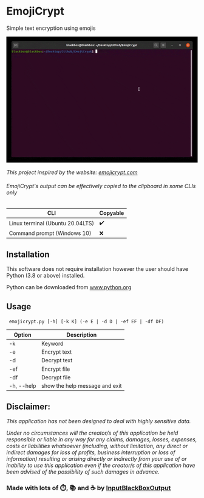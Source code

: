 # EmojiCrypt
Simple text encryption using emojis

![GIF](https://github.com/InputBlackBoxOutput/EmojiCrypt/blob/master/EmojiCrypt.gif)

*This project inspired by the website: [emojicrypt.com](https://emojicrypt.com/)*

###### EmojiCrypt's output can be effectively copied to the clipboard in some CLIs only

|CLI|Copyable|
|--|--|
|Linux terminal (Ubuntu 20.04LTS)| ✔️|
|Command prompt (Windows 10)| ❌|

## Installation
This software does not require installation however the user should have Python (3.8 or above) installed.

Python can be downloaded from www.python.org

## Usage
<code> emojicrypt.py [-h] [-k K] (-e E | -d D | -ef EF | -df DF) </code>
  
|Option| Description|
|--|--|
|-k| Keyword|
|-e| Encrypt text|
|-d| Decrypt text|
|-ef| Encrypt file|
|-df| Decrypt file|
|-h, --help|show the help message and exit|

## Disclaimer:
*This application has not been designed to deal with highly sensitive data.*

*Under no circumstances will the creator/s of this application be held responsible or liable in any way for any claims, damages, losses, expenses, costs or liabilities whatsoever (including, without limitation, any direct or indirect damages for loss of profits, business interruption or loss of information) resulting or arising directly or indirectly from your use of or inability to use this application even if the creator/s of this application have been advised of the possibility of such damages in advance.*

### Made with lots of ⏱️, 📚 and ☕ by [InputBlackBoxOutput](https://github.com/InputBlackBoxOutput)

